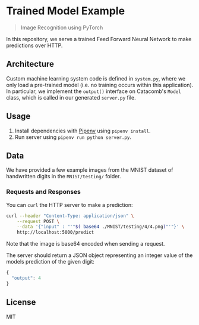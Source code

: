 # Trained Model Example
> Image Recognition using PyTorch

In this repository, we serve a trained Feed Forward Neural Network to make predictions over HTTP.

## Architecture
Custom machine learning system code is defined in `system.py`, where we only load a pre-trained model (i.e. no training occurs within this application). In particular, we implement the `output()` interface on Catacomb's `Model` class, which is called in our generated `server.py` file.

## Usage
1. Install dependencies with [Pipenv](https://pipenv-fork.readthedocs.io/en/latest/) using `pipenv install`.
2. Run server using `pipenv run python server.py`.

## Data
We have provided a few example images from the MNIST dataset of handwritten digits in the `MNIST/testing/` folder.

### Requests and Responses
You can `curl` the HTTP server to make a prediction:

```bash
curl --header "Content-Type: application/json" \
    --request POST \
    --data '{"input" : "'"$( base64 ./MNIST/testing/4/4.png)"'"}' \
    http://localhost:5000/predict
```

Note that the image is base64 encoded when sending a request.

The server should return a JSON object representing an integer value of the models prediction of the given digit:

```javascript
{
  "output": 4
}
```

## License
MIT
